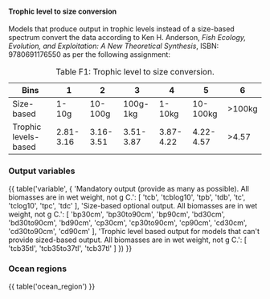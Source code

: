 #### Trophic level to size conversion

Models that produce output in trophic levels instead of a size-based spectrum convert the data according to Ken H. Anderson, *Fish Ecology, Evolution, and Exploitation: A New Theoretical Synthesis*, ISBN: 9780691176550 as per the following assignment:

<table id="tbl:trophic-levels" class="tablenos table table-bordered w-auto">
    <caption>
      Table F1: Trophic level to size conversion.
    </caption>
    <thead class="thead-dark">
        <th>Bins</th>
        <th>1</th>
        <th>2</th>
        <th>3</th>
        <th>4</th>
        <th>5</th>
        <th>6</th>
    </thead>
    <tbody>
        <tr>
            <td>Size-based</td>
            <td>1-10g</td>
            <td>10-100g</td>
            <td>100g-1kg</td>
            <td>1-10kg</td>
            <td>10-100kg</td>
            <td>>100kg</td>
        </tr>
        <tr>
            <td>Trophic levels-based</td>
            <td>2.81-3.16</td>
            <td>3.16-3.51</td>
            <td>3.51-3.87</td>
            <td>3.87-4.22</td>
            <td>4.22-4.57</td>
            <td>>4.57</td>
        </tr>
    </tbody>
</table>

### Output variables

{{ table('variable', {
    'Mandatory output (provide as many as possible). All biomasses are in wet weight, not g C.': [
        'tcb',
        'tcblog10',
        'tpb',
        'tdb',
        'tc',
        'tclog10',
        'tpc',
        'tdc'
    ],
    'Size-based optional output. All biomasses are in wet weight, not g C.': [
        'bp30cm',
        'bp30to90cm',
        'bp90cm',
        'bd30cm',
        'bd30to90cm',
        'bd90cm',
        'cp30cm',
        'cp30to90cm',
        'cp90cm',
        'cd30cm',
        'cd30to90cm',
        'cd90cm'
    ],
    'Trophic level based output for models that can\'t provide sized-based output. All biomasses are in wet weight, not g C.': [
        'tcb35tl',
        'tcb35to37tl',
        'tcb37tl'
    ]
}) }}

### Ocean regions

{{ table('ocean_region') }}
